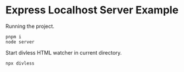 # Express Localhost Server Example

Running the project.
```
pnpm i
node server
```

Start divless HTML watcher in current directory.
```
npx divless
```